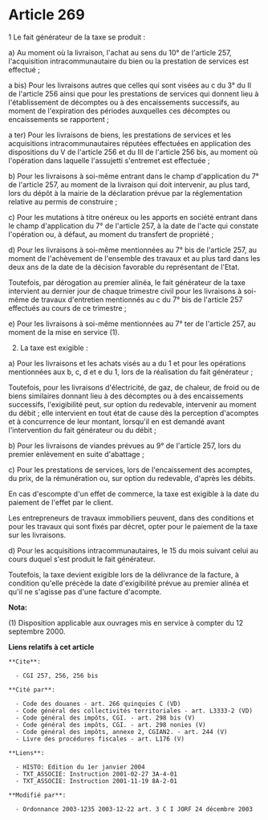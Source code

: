 # Article 269

1 Le fait générateur de la taxe se produit :

a) Au moment où la livraison, l'achat au sens du 10° de l'article 257, l'acquisition intracommunautaire du bien ou la
prestation de services est effectué ;

a bis) Pour les livraisons autres que celles qui sont visées au c du 3° du II de l'article 256 ainsi que pour les prestations
de services qui donnent lieu à l'établissement de décomptes ou à des encaissements successifs, au moment de l'expiration des
périodes auxquelles ces décomptes ou encaissements se rapportent ;

a ter) Pour les livraisons de biens, les prestations de services et les acquisitions intracommunautaires réputées effectuées
en application des dispositions du V de l'article 256 et du III de l'article 256 bis, au moment où l'opération dans laquelle
l'assujetti s'entremet est effectuée ;

b) Pour les livraisons à soi-même entrant dans le champ d'application du 7° de l'article 257, au moment de la livraison qui
doit intervenir, au plus tard, lors du dépôt à la mairie de la déclaration prévue par la réglementation relative au permis de
construire ;

c) Pour les mutations à titre onéreux ou les apports en société entrant dans le champ d'application du 7° de l'article 257, à
la date de l'acte qui constate l'opération ou, à défaut, au moment du transfert de propriété ;

d) Pour les livraisons à soi-même mentionnées au 7° bis de l'article 257, au moment de l'achèvement de l'ensemble des travaux
et au plus tard dans les deux ans de la date de la décision favorable du représentant de l'Etat.

Toutefois, par dérogation au premier alinéa, le fait générateur de la taxe intervient au dernier jour de chaque trimestre
civil pour les livraisons à soi-même de travaux d'entretien mentionnés au c du 7° bis de l'article 257 effectués au cours de
ce trimestre ;

e) Pour les livraisons à soi-même mentionnées au 7° ter de l'article 257, au moment de la mise en service (1).

2. La taxe est exigible :

a) Pour les livraisons et les achats visés au a du 1 et pour les opérations mentionnées aux b, c, d et e du 1, lors de la
réalisation du fait générateur ;

Toutefois, pour les livraisons d'électricité, de gaz, de chaleur, de froid ou de biens similaires donnant lieu à des
décomptes ou à des encaissements successifs, l'exigibilité peut, sur option du redevable, intervenir au moment du débit ;
elle intervient en tout état de cause dès la perception d'acomptes et à concurrence de leur montant, lorsqu'il en est demandé
avant l'intervention du fait générateur ou du débit ;

b) Pour les livraisons de viandes prévues au 9° de l'article 257, lors du premier enlèvement en suite d'abattage ;

c) Pour les prestations de services, lors de l'encaissement des acomptes, du prix, de la rémunération ou, sur option du
redevable, d'après les débits.

En cas d'escompte d'un effet de commerce, la taxe est exigible à la date du paiement de l'effet par le client.

Les entrepreneurs de travaux immobiliers peuvent, dans des conditions et pour les travaux qui sont fixés par décret, opter
pour le paiement de la taxe sur les livraisons.

d) Pour les acquisitions intracommunautaires, le 15 du mois suivant celui au cours duquel s'est produit le fait générateur.

Toutefois, la taxe devient exigible lors de la délivrance de la facture, à condition qu'elle précède la date d'exigibilité
prévue au premier alinéa et qu'il ne s'agisse pas d'une facture d'acompte.

**Nota:**

(1) Disposition applicable aux ouvrages mis en service à compter du 12 septembre 2000.

**Liens relatifs à cet article**

	**Cite**:

	  - CGI 257, 256, 256 bis

	**Cité par**:

	  - Code des douanes - art. 266 quinquies C (VD)
	  - Code général des collectivités territoriales - art. L3333-2 (VD)
	  - Code général des impôts, CGI. - art. 298 bis (V)
	  - Code général des impôts, CGI. - art. 298 nonies (V)
	  - Code général des impôts, annexe 2, CGIAN2. - art. 244 (V)
	  - Livre des procédures fiscales - art. L176 (V)

	**Liens**:

	  - HISTO: Edition du 1er janvier 2004
	  - TXT_ASSOCIE: Instruction 2001-02-27 3A-4-01
	  - TXT_ASSOCIE: Instruction 2001-11-19 8A-2-01

	**Modifié par**:

	  - Ordonnance 2003-1235 2003-12-22 art. 3 C I JORF 24 décembre 2003
